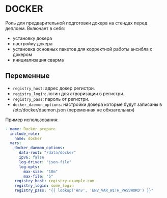 DOCKER
==================
Роль для предварительной подготовки докера на стендах перед деплоем. Включает в себя:
 - установку докера
 - настройку докера
 - установка основных пакетов для корректной работы ансибла с докером
 - инициализация сварма

Переменные
----------

* `registry_host`: адрес докер регистри.
* `registry_login`: логин для атворизации в регистри.
* `registry_pass`: пароль от регистри.
* `docker_daemon_options`: настройки докера которые будут записаны в /etc/docker/daemon.json (переменная не обязательная)

Пример использования:
```yaml
- name: Docker prepare
  include_role:
    name: docker
  vars:
    docker_daemon_options:
      data-root: "/data/docker"
      ipv6: false
      log-driver: "json-file"
      log-opts:
        max-size: "10m"
        max-file: "5"
    registry_host: registry.example.com
    registry_login: some_login
    registry_pass: "{{ lookup('env', 'ENV_VAR_WITH_PASSWORD') }}"
```